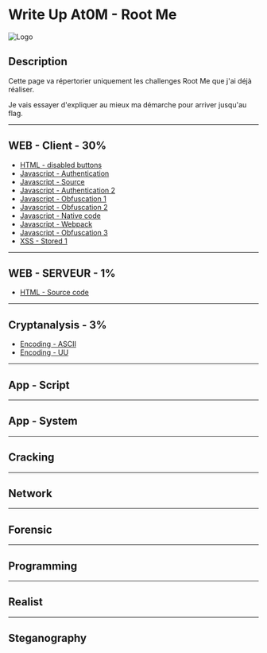 # Write Up At0M - Root Me
![Logo](https://marc-emmanuel9.github.io/Root%20Me/Ressources/root.jpg)
## Description

Cette page va répertorier uniquement les challenges Root Me que j'ai déjà réaliser.

Je vais essayer d'expliquer au mieux ma démarche pour arriver jusqu'au flag.

-------------
## WEB - Client - 30%
* [HTML - disabled buttons](https://marc-emmanuel9.github.io/Root%20Me/WEB%20-%20Client/HTML%20-%20disabled%20buttons/)
* [Javascript - Authentication](https://marc-emmanuel9.github.io/Root%20Me/WEB%20-%20Client/Javascript%20-%20Authentication/)
* [Javascript - Source](https://marc-emmanuel9.github.io/Root%20Me/WEB%20-%20Client/Javascript%20-%20Source/)
* [Javascript - Authentication 2](https://marc-emmanuel9.github.io/Root%20Me/WEB%20-%20Client/Javascript%20-%20Authentication%202/)
* [Javascript - Obfuscation 1](https://marc-emmanuel9.github.io/Root%20Me/WEB%20-%20Client/Javascript%20-%20Obfuscation%201/)
* [Javascript - Obfuscation 2](https://marc-emmanuel9.github.io/Root%20Me/WEB%20-%20Client/Javascript%20-%20Obfuscation%202/)
* [Javascript - Native code](https://marc-emmanuel9.github.io/Root%20Me/WEB%20-%20Client/Javascript%20-%20Native%20code/)
* [Javascript - Webpack](https://marc-emmanuel9.github.io/Root%20Me/WEB%20-%20Client/Javascript%20-%20Webpack/)
* [Javascript - Obfuscation 3](https://marc-emmanuel9.github.io/Root%20Me/WEB%20-%20Client/Javascript%20-%20Obfuscation%203/)
* [XSS - Stored 1](https://marc-emmanuel9.github.io/Root%20Me/WEB%20-%20Client/XSS%20-%20Stored%201/)

-------------
## WEB - SERVEUR - 1%
* [HTML - Source code](https://marc-emmanuel9.github.io/Root%20Me/WEB%20-%20Serveur/HTML%20-%20Source%20code/)

-------------
## Cryptanalysis - 3%
* [Encoding - ASCII](https://marc-emmanuel9.github.io/Root%20Me/Cryptanalysis/Encoding%20-%20ASCII/)
* [Encoding - UU](https://marc-emmanuel9.github.io/Root%20Me/Cryptanalysis/Encoding%20-%20UU/)

-------------
## App - Script

-------------
## App - System

-------------
## Cracking

-------------
## Network

-------------
## Forensic

-------------
## Programming

-------------
## Realist

-------------
## Steganography